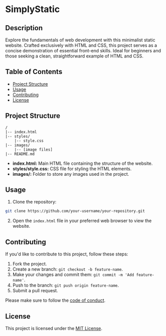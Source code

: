 # SimplyStatic

## Description

Explore the fundamentals of web development with this minimalist static website. Crafted exclusively with HTML and CSS, this project serves as a concise demonstration of essential front-end skills. Ideal for beginners and those seeking a clean, straightforward example of HTML and CSS.

## Table of Contents

- [Project Structure](#project-structure)
- [Usage](#usage)
- [Contributing](#contributing)
- [License](#license)

## Project Structure

```plaintext
/
|-- index.html
|-- styles/
    |-- style.css
|-- images/
    |-- [image files]
|-- README.md
```

- **index.html:** Main HTML file containing the structure of the website.
- **styles/style.css:** CSS file for styling the HTML elements.
- **images/:** Folder to store any images used in the project.

## Usage

1. Clone the repository:

```bash
git clone https://github.com/your-username/your-repository.git
```

2. Open the `index.html` file in your preferred web browser to view the website.

## Contributing

If you'd like to contribute to this project, follow these steps:

1. Fork the project.
2. Create a new branch: `git checkout -b feature-name`.
3. Make your changes and commit them: `git commit -m 'Add feature-name'`.
4. Push to the branch: `git push origin feature-name`.
5. Submit a pull request.

Please make sure to follow the [code of conduct](CODE_OF_CONDUCT.md).

## License

This project is licensed under the [MIT License](LICENSE.md).

